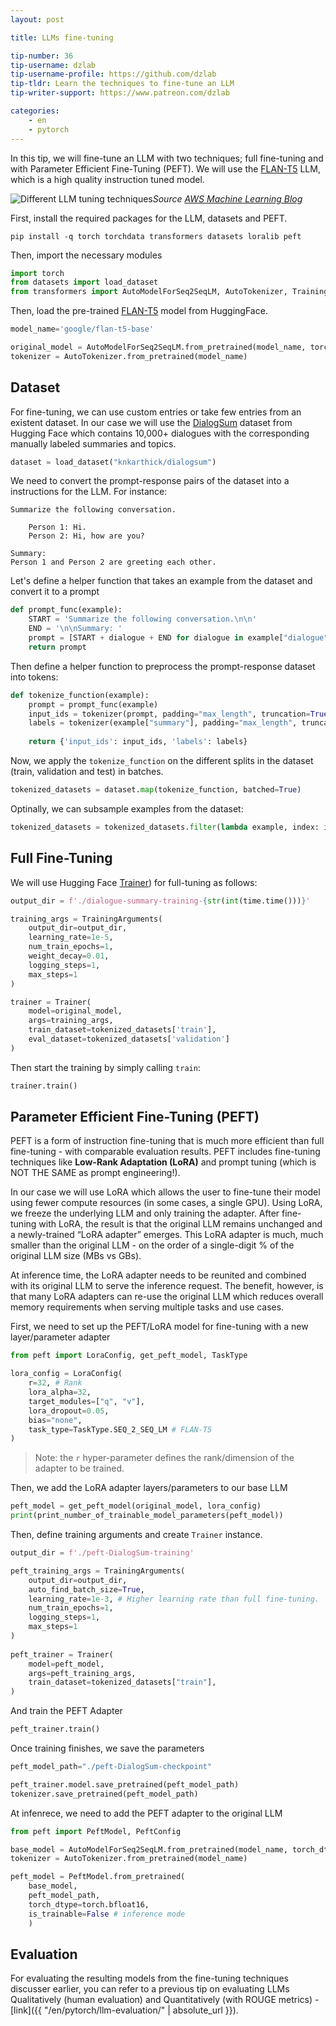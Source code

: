 ```yaml
---
layout: post

title: LLMs fine-tuning

tip-number: 36
tip-username: dzlab
tip-username-profile: https://github.com/dzlab
tip-tldr: Learn the techniques to fine-tune an LLM
tip-writer-support: https://www.patreon.com/dzlab

categories:
    - en
    - pytorch
---
```


In this tip, we will fine-tune an LLM with two techniques; full fine-tuning and with Parameter Efficient Fine-Tuning (PEFT). We will use the [FLAN-T5](https://huggingface.co/docs/transformers/model_doc/flan-t5) LLM, which is a high quality instruction tuned model. 


![Different LLM tuning techniques](https://d2908q01vomqb2.cloudfront.net/f1f836cb4ea6efb2a0b1b99f41ad8b103eff4b59/2023/09/11/Optimize_generative_AI_workloads_for_Sustainabilit_11092023_1-1.png)_Source [AWS Machine Learning Blog](https://aws.amazon.com/blogs/machine-learning/optimize-generative-ai-workloads-for-environmental-sustainability/)_

First, install the required packages for the LLM, datasets and PEFT.
```shell
pip install -q torch torchdata transformers datasets loralib peft
```

Then, import the necessary modules

```python
import torch
from datasets import load_dataset
from transformers import AutoModelForSeq2SeqLM, AutoTokenizer, TrainingArguments, Trainer
```

Then, load the pre-trained [FLAN-T5](https://huggingface.co/docs/transformers/model_doc/flan-t5) model from HuggingFace.

```python
model_name='google/flan-t5-base'

original_model = AutoModelForSeq2SeqLM.from_pretrained(model_name, torch_dtype=torch.bfloat16)
tokenizer = AutoTokenizer.from_pretrained(model_name)
```

## Dataset

For fine-tuning, we can use custom entries or take few entries from an existent dataset. In our case we will use the [DialogSum](https://huggingface.co/datasets/knkarthick/dialogsum) dataset from Hugging Face which contains 10,000+ dialogues with the corresponding manually labeled summaries and topics.

```python
dataset = load_dataset("knkarthick/dialogsum")
```

We need to convert the prompt-response pairs of the dataset into a instructions for the LLM. For instance:

```
Summarize the following conversation.

    Person 1: Hi.
    Person 2: Hi, how are you?
    
Summary:
Person 1 and Person 2 are greeting each other.
```

Let's define a helper function that takes an example from the dataset and convert it to a prompt

```python
def prompt_func(example):
    START = 'Summarize the following conversation.\n\n'
    END = '\n\nSummary: '
    prompt = [START + dialogue + END for dialogue in example["dialogue"]]
    return prompt
```

Then define a helper function to preprocess the prompt-response dataset into tokens:

```python
def tokenize_function(example):
    prompt = prompt_func(example)
    input_ids = tokenizer(prompt, padding="max_length", truncation=True, return_tensors="pt").input_ids
    labels = tokenizer(example["summary"], padding="max_length", truncation=True, return_tensors="pt").input_ids
    
    return {'input_ids': input_ids, 'labels': labels}
```

Now, we apply the `tokenize_function` on the different splits in the dataset (train, validation and test) in batches.

```python
tokenized_datasets = dataset.map(tokenize_function, batched=True)
```

Optinally, we can subsample examples from the dataset:

```python
tokenized_datasets = tokenized_datasets.filter(lambda example, index: index % 100 == 0, with_indices=True)
```


## Full Fine-Tuning

We will use Hugging Face [Trainer](https://huggingface.co/docs/transformers/main_classes/trainer)) for full-tuning as follows:

```python
output_dir = f'./dialogue-summary-training-{str(int(time.time()))}'

training_args = TrainingArguments(
    output_dir=output_dir,
    learning_rate=1e-5,
    num_train_epochs=1,
    weight_decay=0.01,
    logging_steps=1,
    max_steps=1
)

trainer = Trainer(
    model=original_model,
    args=training_args,
    train_dataset=tokenized_datasets['train'],
    eval_dataset=tokenized_datasets['validation']
)
```

Then start the training by simply calling `train`:

```python
trainer.train()
```


## Parameter Efficient Fine-Tuning (PEFT)

PEFT is a form of instruction fine-tuning that is much more efficient than full fine-tuning - with comparable evaluation results. PEFT includes fine-tuning techniques like **Low-Rank Adaptation (LoRA)** and prompt tuning (which is NOT THE SAME as prompt engineering!). 

In our case we will use LoRA which allows the user to fine-tune their model using fewer compute resources (in some cases, a single GPU). Using LoRA, we freeze the underlying LLM and only training the adapter. After fine-tuning with LoRA, the result is that the original LLM remains unchanged and a newly-trained “LoRA adapter” emerges. This LoRA adapter is much, much smaller than the original LLM - on the order of a single-digit % of the original LLM size (MBs vs GBs).

At inference time, the LoRA adapter needs to be reunited and combined with its original LLM to serve the inference request. The benefit, however, is that many LoRA adapters can re-use the original LLM which reduces overall memory requirements when serving multiple tasks and use cases.

First, we need to set up the PEFT/LoRA model for fine-tuning with a new layer/parameter adapter

```python
from peft import LoraConfig, get_peft_model, TaskType

lora_config = LoraConfig(
    r=32, # Rank
    lora_alpha=32,
    target_modules=["q", "v"],
    lora_dropout=0.05,
    bias="none",
    task_type=TaskType.SEQ_2_SEQ_LM # FLAN-T5
)
```

> Note: the `r` hyper-parameter defines the rank/dimension of the adapter to be trained.

Then, we add the LoRA adapter layers/parameters to our base LLM

```python
peft_model = get_peft_model(original_model, lora_config)
print(print_number_of_trainable_model_parameters(peft_model))
```

Then, define training arguments and create `Trainer` instance.

```python
output_dir = f'./peft-DialogSum-training'

peft_training_args = TrainingArguments(
    output_dir=output_dir,
    auto_find_batch_size=True,
    learning_rate=1e-3, # Higher learning rate than full fine-tuning.
    num_train_epochs=1,
    logging_steps=1,
    max_steps=1    
)
    
peft_trainer = Trainer(
    model=peft_model,
    args=peft_training_args,
    train_dataset=tokenized_datasets["train"],
)
```

And train the PEFT Adapter

```python
peft_trainer.train()
```

Once training finishes, we save the parameters

```python
peft_model_path="./peft-DialogSum-checkpoint"

peft_trainer.model.save_pretrained(peft_model_path)
tokenizer.save_pretrained(peft_model_path)
```

At infenrece, we need to add the PEFT adapter to the original LLM

```python
from peft import PeftModel, PeftConfig

base_model = AutoModelForSeq2SeqLM.from_pretrained(model_name, torch_dtype=torch.bfloat16)
tokenizer = AutoTokenizer.from_pretrained(model_name)

peft_model = PeftModel.from_pretrained(
    base_model,
    peft_model_path,
    torch_dtype=torch.bfloat16,
    is_trainable=False # inference mode
    )
```

## Evaluation

For evaluating the resulting models from the fine-tuning techniques discusser earlier, you can refer to a previous tip on evaluating LLMs Qualitatively (human evaluation) and Quantitatively (with ROUGE metrics) - [link]({{ "/en/pytorch/llm-evaluation/" | absolute_url }}).

